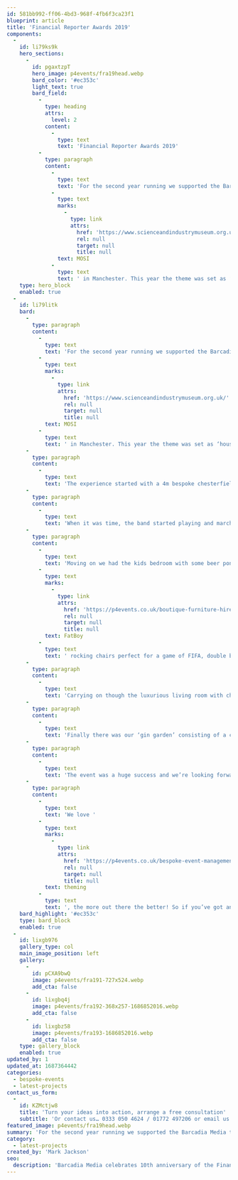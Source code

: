 ```yaml
---
id: 581bb992-ff06-4bd3-968f-4fb6f3ca23f1
blueprint: article
title: 'Financial Reporter Awards 2019'
components:
  -
    id: li79ks9k
    hero_sections:
      -
        id: pgaxtzpT
        hero_image: p4events/fra19head.webp
        bard_color: '#ec353c'
        light_text: true
        bard_field:
          -
            type: heading
            attrs:
              level: 2
            content:
              -
                type: text
                text: 'Financial Reporter Awards 2019'
          -
            type: paragraph
            content:
              -
                type: text
                text: 'For the second year running we supported the Barcadia Media team for the 10th anniversary of the Financial Reporter Awards at '
              -
                type: text
                marks:
                  -
                    type: link
                    attrs:
                      href: 'https://www.scienceandindustrymuseum.org.uk/'
                      rel: null
                      target: null
                      title: null
                text: MOSI
              -
                type: text
                text: ' in Manchester. This year the theme was set as ‘house party’ and the challenge was on to create 5 immersive themed areas within the usual budget for just one!'
    type: hero_block
    enabled: true
  -
    id: li79litk
    bard:
      -
        type: paragraph
        content:
          -
            type: text
            text: 'For the second year running we supported the Barcadia Media team for the 10th anniversary of the Financial Reporter Awards at '
          -
            type: text
            marks:
              -
                type: link
                attrs:
                  href: 'https://www.scienceandindustrymuseum.org.uk/'
                  rel: null
                  target: null
                  title: null
            text: MOSI
          -
            type: text
            text: ' in Manchester. This year the theme was set as ‘house party’ and the challenge was on to create 5 immersive themed areas within the usual budget for just one!'
      -
        type: paragraph
        content:
          -
            type: text
            text: 'The experience started with a 4m bespoke chesterfield sofa set against a 12m custom branded backdrop for area sponsor the United Trust Bank. This was a great area for guests to pose for photos during the champagne reception without giving too much away.'
      -
        type: paragraph
        content:
          -
            type: text
            text: 'When it was time, the band started playing and marched everyone in to the venue. Through the ‘hallway’ and in to the main party space. Here we had a kitchen area with a custom built centre island bar, Belfast sinks chilling the beer and even a custom SMEG fridge in the Pantone of the area sponsor Precise Mortgages.'
      -
        type: paragraph
        content:
          -
            type: text
            text: 'Moving on we had the kids bedroom with some beer pong fun, our rock ‘n’ roll '
          -
            type: text
            marks:
              -
                type: link
                attrs:
                  href: 'https://p4events.co.uk/boutique-furniture-hire/bean-bags-tables/bean-bags/'
                  rel: null
                  target: null
                  title: null
            text: FatBoy
          -
            type: text
            text: ' rocking chairs perfect for a game of FIFA, double bed (because everyone loves a selfie on a bed) and our Astral Fighter gaming machine featuring all the most popular titles from the 90’s.'
      -
        type: paragraph
        content:
          -
            type: text
            text: 'Carrying on though the luxurious living room with chesterfield sofas and ornate rugs, guests made there way to the bathroom with also doubled up as the photo booth or “bath tub booth” immersive experience. Guests posed in the bath tub filled with balls with a tiled backdrop and a giant rubber duck!'
      -
        type: paragraph
        content:
          -
            type: text
            text: 'Finally there was our ‘gin garden’ consisting of a custom garden bar, oversized picket fencing and AstroTurf, serving a range of fabulous local gins from the Lakeland Gin Company.'
      -
        type: paragraph
        content:
          -
            type: text
            text: 'The event was a huge success and we’re looking forward to seeing what the 2020 theme has to offer. We’ll be working with the Barcadia team again before that though for the annual Financial Reporter Women’s Recognition Awards at Alley Pally in later September. You can read more about this event over on our industry blog.'
      -
        type: paragraph
        content:
          -
            type: text
            text: 'We love '
          -
            type: text
            marks:
              -
                type: link
                attrs:
                  href: 'https://p4events.co.uk/bespoke-event-management/event-theming/'
                  rel: null
                  target: null
                  title: null
            text: theming
          -
            type: text
            text: ', the more out there the better! So if you’ve got an event coming up, large or small please do get in touch to arrange an initial meeting to discuss your ideas and concept.'
    bard_highlight: '#ec353c'
    type: bard_block
    enabled: true
  -
    id: lixgb976
    gallery_type: col
    main_image_position: left
    gallery:
      -
        id: pCXA9bwQ
        image: p4events/fra191-727x524.webp
        add_cta: false
      -
        id: lixgbq4j
        image: p4events/fra192-368x257-1686852016.webp
        add_cta: false
      -
        id: lixgbz58
        image: p4events/fra193-1686852016.webp
        add_cta: false
    type: gallery_block
    enabled: true
updated_by: 1
updated_at: 1687364442
categories:
  - bespoke-events
  - latest-projects
contact_us_form:
  -
    id: KZMctjw8
    title: 'Turn your ideas into action, arrange a free consultation'
    subtitle: 'Or contact us… 0333 050 4624 / 01772 497206 or email us: info@p4events.co.uk'
featured_image: p4events/fra19head.webp
summary: 'For the second year running we supported the Barcadia Media team for the 10th anniversary of the Financial Reporter Awards at MOSI in Manchester. This year the theme was set as ‘house party’ and the challenge was on to create 5 immersive themed areas within the usual budget for just one!'
category:
  - latest-projects
created_by: 'Mark Jackson'
seo:
  description: 'Barcadia Media celebrates 10th anniversary of the Financial Reporter Awards at MOSI in Manchester with a house party themed event.'
---
```


